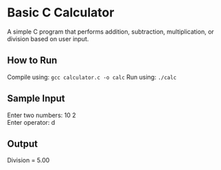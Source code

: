 # Basic C Calculator
A simple C program that performs addition, subtraction, multiplication, or division based on user input.

## How to Run
Compile using: `gcc calculator.c -o calc`
Run using: `./calc`

## Sample Input
Enter two numbers: 10 2  
Enter operator: d  

## Output
Division = 5.00
